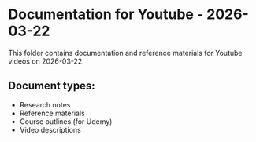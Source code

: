 # Documentation for Youtube - 2026-03-22

This folder contains documentation and reference materials for Youtube videos on 2026-03-22.

## Document types:
- Research notes
- Reference materials
- Course outlines (for Udemy)
- Video descriptions
